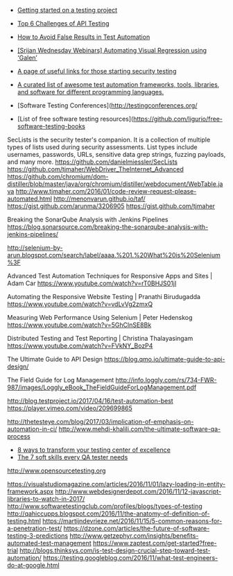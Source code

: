 
* [Getting started on a testing project](http://nickytests.blogspot.com/2017/05/getting-started-on-testing-project.html)
* [Top 6 Challenges of API Testing](https://devops.com/top-6-challenges-api-testing/)
* [How to Avoid False Results in Test Automation](https://blog.testproject.io/2017/05/22/avoid-false-results-in-test-automation/)
* [[Srijan Wednesday Webinars] Automating Visual Regression using ‘Galen’ ](https://www.youtube.com/watch?v=dy0bXXQ3KOg)
* [A page of useful links for those starting security testing ](https://github.com/jessingrass/useful-security-links)
* [A curated list of awesome test automation frameworks, tools, libraries, and software for different programming languages.](https://github.com/atinfo/awesome-test-automation)


* [Software Testing Conferences](http://testingconferences.org/


* [List of free software testing resources](https://github.com/ligurio/free-software-testing-books

SecLists is the security tester's companion. It is a collection of multiple types of lists used during security assessments. List types include usernames, passwords, URLs, sensitive data grep strings, fuzzing payloads, and many more. 
https://github.com/danielmiessler/SecLists
https://github.com/tjmaher/WebDriver_TheInternet_Advanced
https://github.com/chromium/dom-distiller/blob/master/java/org/chromium/distiller/webdocument/WebTable.java
http://www.tjmaher.com/2016/01/code-review-request-please-automated.html
http://menonvarun.github.io/taf/
https://gist.github.com/arunma/3206905
https://gist.github.com/tjmaher


Breaking the SonarQube Analysis with Jenkins Pipelines
https://blog.sonarsource.com/breaking-the-sonarqube-analysis-with-jenkins-pipelines/

http://selenium-by-arun.blogspot.com/search/label/aaaa.%201.%20What%20is%20Selenium%3F

Advanced Test Automation Techniques for Responsive Apps and Sites | Adam Car 
https://www.youtube.com/watch?v=rT0BHJS01jI

Automating the Responsive Website Testing | Pranathi Birudugadda 
https://www.youtube.com/watch?v=vdLvVg2zmxQ


Measuring Web Performance Using Selenium | Peter Hedenskog 
https://www.youtube.com/watch?v=5GhClnSE8Bk

Distributed Testing and Test Reporting | Christina Thalayasingam
https://www.youtube.com/watch?v=FVkNY_BozP4


The Ultimate Guide to API Design
https://blog.qmo.io/ultimate-guide-to-api-design/


The Field Guide for Log Management
http://info.loggly.com/rs/734-FWR-987/images/Loggly_eBook_TheFieldGuideForLogManagement.pdf

http://blog.testproject.io/2017/04/16/test-automation-best
https://player.vimeo.com/video/209699865

http://thetesteye.com/blog/2017/03/implication-of-emphasis-on-automation-in-ci/
http://www.mehdi-khalili.com/the-ultimate-software-qa-process

* [8 ways to transform your testing center of excellence](http://techbeacon.com/8-ways-transform-your-testing-center-excellence)
* [The 7 soft skills every QA tester needs](http://techbeacon.com/7-soft-skills-every-qa-tester-needs)



http://www.opensourcetesting.org



https://visualstudiomagazine.com/articles/2016/11/01/lazy-loading-in-entity-framework.aspx
http://www.webdesignerdepot.com/2016/11/12-javascript-libraries-to-watch-in-2017/
http://www.softwaretestingclub.com/profiles/blogs/types-of-testing
http://qahiccupps.blogspot.com/2016/11/the-anatomy-of-definition-of-testing.html
https://martijndevrieze.net/2016/11/15/5-common-reasons-for-a-penetration-test/
https://dzone.com/articles/the-future-of-software-testing-3-predictions
http://www.getzephyr.com/insights/benefits-automated-test-management
https://www.zaptest.com/get-started?free-trial
http://blogs.thinksys.com/is-test-design-crucial-step-toward-test-automation/
https://testing.googleblog.com/2016/11/what-test-engineers-do-at-google.html

